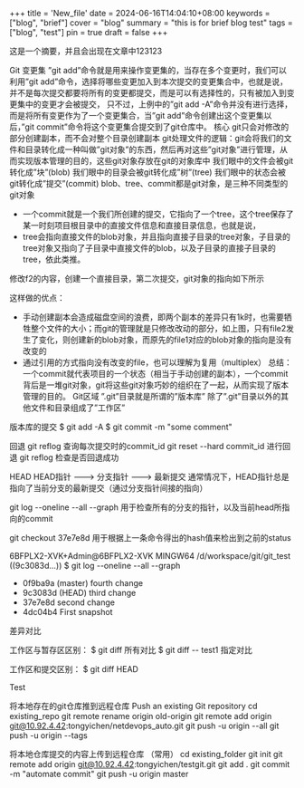 +++
title = 'New_file'
date = 2024-06-16T14:04:10+08:00
keywords = ["blog", "brief"]
cover = "blog"
summary = "this is for brief blog test"
tags = ["blog", "test"]
pin = true
draft = false
+++


这是一个摘要，并且会出现在文章中123123
<!--more-->


Git
变更集
”git add”命令就是用来操作变更集的，当存在多个变更时，我们可以利用”git add”命令，选择将哪些变更加入到本次提交的变更集合中，也就是说，并不是每次提交都要将所有的变更都提交，而是可以有选择性的，只有被加入到变更集中的变更才会被提交， 只不过，上例中的”git add -A”命令并没有进行选择，而是将所有变更作为了一个变更集合，当”git add”命令创建出这个变更集以后，”git commit”命令将这个变更集合提交到了git仓库中。
核心
git只会对修改的部分创建副本，而不会对整个目录创建副本
git处理文件的逻辑：git会将我们的文件和目录转化成一种叫做”git对象”的东西，然后再对这些”git对象”进行管理，从而实现版本管理的目的，这些git对象存放在git的对象库中
我们眼中的文件会被git转化成”块”(blob)
我们眼中的目录会被git转化成”树”(tree)
我们眼中的状态会被git转化成”提交”(commit)
blob、tree、commit都是git对象，是三种不同类型的git对象

- 一个commit就是一个我们所创建的提交，它指向了一个tree，这个tree保存了某一时刻项目根目录中的直接文件信息和直接目录信息，也就是说，
- tree会指向直接文件的blob对象，并且指向直接子目录的tree对象，子目录的tree对象又指向了子目录中直接文件的blob，以及子目录的直接子目录的tree，依此类推。

修改f2的内容，创建一个直接目录，第二次提交，git对象的指向如下所示

这样做的优点：
- 手动创建副本会造成磁盘空间的浪费，即两个副本的差异只有1k时，也需要牺牲整个文件的大小；而git的管理就是只修改改动的部分，如上图，只有file2发生了变化，则创建新的blob对象，而原先的file1对应的blob对象的指向是没有改变的
- 通过引用的方式指向没有改变的file，也可以理解为复用（multiplex）
总结：
一个commit就代表项目的一个状态（相当于手动创建的副本），一个commit背后是一堆git对象，git将这些git对象巧妙的组织在了一起，从而实现了版本管理的目的。
Git区域
”.git”目录就是所谓的”版本库”
除了”.git”目录以外的其他文件和目录组成了”工作区”

版本库的提交
$ git add -A
$ git commit -m "some comment"

回退
git reflog 查询每次提交时的commit_id
git reset --hard commit_id 进行回退
git reflog 检查是否回退成功





HEAD
HEAD指针 ——–> 分支指针 ——–> 最新提交
通常情况下，HEAD指针总是指向了当前分支的最新提交（通过分支指针间接的指向）

git log --oneline --all --graph
用于检查所有的分支的指针，以及当前head所指向的commit

git checkout 37e7e8d
用于根据上一条命令得出的hash值来检出到之前的status

6BFPLX2-XVK+Admin@6BFPLX2-XVK MINGW64 /d/workspace/git/git_test ((9c3083d...))
$ git log --oneline --all --graph
* 0f9ba9a (master) fourth change
* 9c3083d (HEAD) third change
* 37e7e8d second change
* 4dc04b4 First snapshot

差异对比


工作区与暂存区区别：
$ git diff    所有对比
$ git diff -- test1 指定对比

工作区和提交区别：
$ git diff HEAD


Test

将本地存在的git仓库推到远程仓库
Push an existing Git repository
cd existing_repo
git remote rename origin old-origin
git remote add origin git@10.92.4.42:tongyichen/netdevops_auto.git
git push -u origin --all
git push -u origin --tags

将本地仓库提交的内容上传到远程仓库 （常用）
cd existing_folder
git init
git remote add origin git@10.92.4.42:tongyichen/testgit.git
git add .
git commit -m "automate commit"
git push -u origin master

